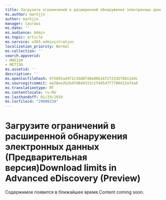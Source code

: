 ```yaml
---
title: Загрузите ограничений в расширенной обнаружения электронных данных (Предварительная версия)
ms.author: markjjo
author: markjjo
manager: laurawi
ms.date: ''
ms.audience: Admin
ms.topic: article
ms.service: o365-administration
localization_priority: Normal
ms.collection: ''
search.appverid:
- MOE150
- MET150
ms.assetid: ''
description: ''
ms.openlocfilehash: 975095ad4f2c3dd8f48ed0616f272335f0811ddc
ms.sourcegitcommit: ee28ee2b2bdfd049333c2f495d7f7780d13af4a6
ms.translationtype: MT
ms.contentlocale: ru-RU
ms.lasthandoff: 01/29/2019
ms.locfileid: "29608234"
---
```

# <a name="download-limits-in-advanced-ediscovery-preview"></a><span data-ttu-id="1293b-102">Загрузите ограничений в расширенной обнаружения электронных данных (Предварительная версия)</span><span class="sxs-lookup"><span data-stu-id="1293b-102">Download limits in Advanced eDiscovery (Preview)</span></span>

<span data-ttu-id="1293b-103">Содержимое появится в ближайшее время.</span><span class="sxs-lookup"><span data-stu-id="1293b-103">Content coming soon.</span></span>
